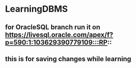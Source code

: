 # LearningDBMS

## for OracleSQL branch run it on https://livesql.oracle.com/apex/f?p=590:1:103629390779109:::RP:: 

## this is for saving changes while learning
